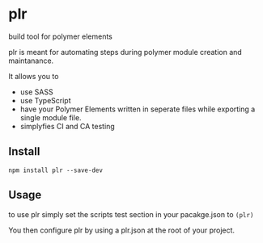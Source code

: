 # plr
build tool for polymer elements

plr is meant for automating steps during polymer module creation and maintanance.

It allows you to
* use SASS
* use TypeScript
* have your Polymer Elements written in seperate files while exporting a single module file.
* simplyfies CI and CA testing

## Install
```shell
npm install plr --save-dev
```

## Usage
to use plr simply set the scripts test section in your pacakge.json to `(plr)`

You then configure plr by using a plr.json at the root of your project.